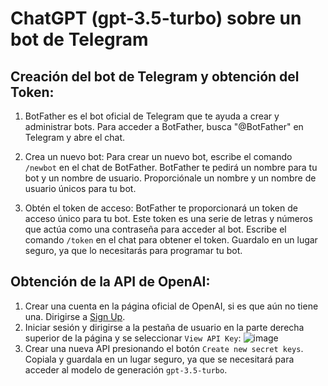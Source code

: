 # ChatGPT (gpt-3.5-turbo) sobre un bot de Telegram

## Creación del bot de Telegram y obtención del Token:
1. BotFather es el bot oficial de Telegram que te ayuda a crear y administrar bots. Para acceder a BotFather, busca "@BotFather" en Telegram y abre el chat.

2. Crea un nuevo bot: Para crear un nuevo bot, escribe el comando `/newbot` en el chat de BotFather. BotFather te pedirá un nombre para tu bot y un nombre de usuario. Proporciónale un nombre y un nombre de usuario únicos para tu bot.

3. Obtén el token de acceso: BotFather te proporcionará un token de acceso único para tu bot. Este token es una serie de letras y números que actúa como una contraseña para acceder al bot. Escribe el comando `/token` en el chat para obtener el token. Guardalo en un lugar seguro, ya que lo necesitarás para programar tu bot.


## Obtención de la API de OpenAI:
1. Crear una cuenta en la página oficial de OpenAI, si es que aún no tiene una. Dirigirse a [Sign Up](https://auth0.openai.com/u/signup/identifier?state=hKFo2SA1X2txWlpXTS1TQTJWX0F1MjFvNDh3WUFGLXpSNWgzMaFur3VuaXZlcnNhbC1sb2dpbqN0aWTZIFM1MlZnRDdneVZ5RDFQbXBZcC1VV0V3UVllWmtzSnNZo2NpZNkgRFJpdnNubTJNdTQyVDNLT3BxZHR3QjNOWXZpSFl6d0Q).
2. Iniciar sesión y dirigirse a la pestaña de usuario en la parte derecha superior de la página y se seleccionar `View API Key`:
![image](https://user-images.githubusercontent.com/66741745/229366334-f2acf173-969b-475e-82ca-61e4d984ac3c.png)
3. Crear una nueva API presionando el botón `Create new secret keys`. Copiala y guardala en un lugar seguro, ya que se necesitará para acceder al modelo de generación `gpt-3.5-turbo`.
